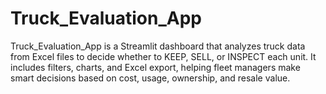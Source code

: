 # Truck_Evaluation_App
Truck_Evaluation_App is a Streamlit dashboard that analyzes truck data from Excel files to decide whether to KEEP, SELL, or INSPECT each unit. It includes filters, charts, and Excel export, helping fleet managers make smart decisions based on cost, usage, ownership, and resale value.
